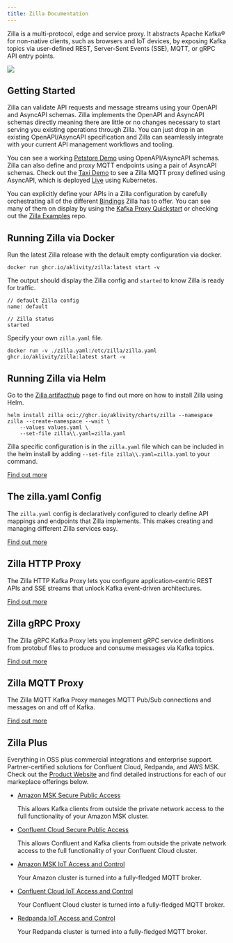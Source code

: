 ```yaml
---
title: Zilla Documentation
---
```


Zilla is a multi-protocol, edge and service proxy. It abstracts Apache Kafka® for non-native clients, such as browsers and IoT devices, by exposing Kafka topics via user-defined REST, Server-Sent Events (SSE), MQTT, or gRPC API entry points.

![](/zilla-rings.webp)

## Getting Started

Zilla can validate API requests and message streams using your OpenAPI and AsyncAPI schemas. Zilla implements the OpenAPI and AsyncAPI schemas directly meaning there are little or no changes necessary to start serving you existing operations through Zilla. You can just drop in an existing OpenAPI/AsyncAPI specification and Zilla can seamlessly integrate with your current API management workflows and tooling.

You can see a working [Petstore Demo](https://github.com/aklivity/zilla-demos/tree/main/petstore) using OpenAPI/AsyncAPI schemas. Zilla can also define and proxy MQTT endpoints using a pair of AsyncAPI schemas. Check out the [Taxi Demo](https://github.com/aklivity/zilla-demos/tree/main/taxi) to see a Zilla MQTT proxy defined using AsyncAPI, which is deployed [Live](https://taxi.aklivity.io/) using Kubernetes.

You can explicitly define your APIs in a Zilla configuration by carefully orchestrating all of the different [Bindings](./concepts/config-intro.md#Bindings) Zilla has to offer. You can see many of them on display by using the [Kafka Proxy Quickstart](./tutorials/quickstart/kafka-proxies.md) or checking out the [Zilla Examples](https://github.com/aklivity/zilla-examples) repo.

## Running Zilla via Docker

Run the latest Zilla release with the default empty configuration via docker.

```bash:no-line-numbers
docker run ghcr.io/aklivity/zilla:latest start -v
```

The output should display the Zilla config and `started` to know Zilla is ready for traffic.

```output:no-line-numbers
// default Zilla config
name: default

// Zilla status
started
```

Specify your own `zilla.yaml` file.

```bash:no-line-numbers
docker run -v ./zilla.yaml:/etc/zilla/zilla.yaml ghcr.io/aklivity/zilla:latest start -v
```

## Running Zilla via Helm

Go to the [Zilla artifacthub](https://artifacthub.io/packages/helm/zilla/zilla) page to find out more on how to install Zilla using Helm.

```bash:no-line-numbers
helm install zilla oci://ghcr.io/aklivity/charts/zilla --namespace zilla --create-namespace --wait \
    --values values.yaml \
    --set-file zilla\\.yaml=zilla.yaml
```

Zilla specific configuration is in the `zilla.yaml` file which can be included in the helm install by adding `--set-file zilla\\.yaml=zilla.yaml` to your command.

[Find out more](./how-tos/deploy-operate.md)

## The zilla.yaml Config

The `zilla.yaml` config is declaratively configured to clearly define API mappings and endpoints that Zilla implements. This makes creating and managing different Zilla services easy.

[Find out more](./concepts/config-intro.md)

## Zilla HTTP Proxy

The Zilla HTTP Kafka Proxy lets you configure application-centric REST APIs and SSE streams that unlock Kafka event-driven architectures.

[Find out more](./concepts/kafka-proxies/http-proxy.md)

## Zilla gRPC Proxy

The Zilla gRPC Kafka Proxy lets you implement gRPC service definitions from protobuf files to produce and consume messages via Kafka topics.

[Find out more](./concepts/kafka-proxies/http-proxy.md)

## Zilla MQTT Proxy

The Zilla MQTT Kafka Proxy manages MQTT Pub/Sub connections and messages on and off of Kafka.

[Find out more](./concepts/kafka-proxies/http-proxy.md)

## Zilla Plus <FontIcon icon="aky-zilla-plus"/>

Everything in OSS plus commercial integrations and enterprise support. Partner-certified solutions for Confluent Cloud, Redpanda, and AWS MSK. Check out the [Product Website](https://www.aklivity.io/products/zilla-plus) and find detailed instructions for each of our markeplace offerings below.

- [Amazon MSK Secure Public Access](./solutions/how-tos/amazon-msk/secure-public-access/overview.md)

  This allows Kafka clients from outside the private network access to the full functionality of your Amazon MSK cluster.

- [Confluent Cloud Secure Public Access](./solutions/how-tos/confluent-cloud/secure-public-access.md)

  This allows Confluent and Kafka clients from outside the private network access to the full functionality of your Confluent Cloud cluster.

- [Amazon MSK  IoT Access and Control](./solutions/how-tos/confluent-cloud/iot-ingest-control.md)

  Your Amazon cluster is turned into a fully-fledged MQTT broker.

- [Confluent Cloud IoT Access and Control](./solutions/how-tos/confluent-cloud/iot-ingest-control.md)

  Your Confluent Cloud cluster is turned into a fully-fledged MQTT broker.

- [Redpanda IoT Access and Control](./solutions/how-tos/confluent-cloud/iot-ingest-control.md)

  Your Redpanda cluster is turned into a fully-fledged MQTT broker.

